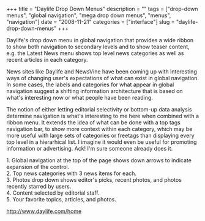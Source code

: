 +++
title = "Daylife Drop Down Menus"
description = ""
tags = ["drop-down menus", "global navigation", "mega drop down menus", "menus", "navigation"]
date = "2008-11-21"
categories = ["interface"]
slug = "daylife-drop-down-menus"
+++


<p>Daylife's drop down menu in global navigation that provides a wide ribbon to show both navigation to secondary levels and to show teaser content, e.g. the Latest News menu shows top level news categories as well as recent articles in each category. </p>
<p>News sites like Daylife and NewsVine have been coming up with interesting ways of changing user's expectations of what can exist in global navigation. In some cases, the labels and categories for what appear in global navigation suggest a shifting information architecture that is based on what's interesting now or what people have been reading. </p>
<p>The notion of either letting editorial selectivity or bottom-up data analysis determine navigation is what's interesting to me here when combined with a ribbon menu. It extends the idea of what can be done with a top tags navigation bar, to show more context within each category, which may be more useful with large sets of categories or freetags than displaying every top level in a hierarhical list. I imagine it would even be useful for promoting information or advertising. Ack! I'm sure someone already does it.</p>
<div id="screens-full" class="clear"><div class="caption">1. Global navigation at the top of the page shows down arrows to indicate expansion of the control.</div><div class="fullimg clear"><a href="//konigi.com/media/interface/daylife-ribbon-menu-1.png" class="group" rel="group" title="1. Global navigation at the top of the page shows down arrows to indicate expansion of the control."><img src="//konigi.com/media/interface/daylife-ribbon-menu-1.png" alt="" class="img-responsive"></a></div></div><div id="screens-full" class="clear"><div class="caption">2. Top news categories with 3 news items for each.</div><div class="fullimg clear"><a href="//konigi.com/media/interface/daylife-ribbon-menu-2.png" class="group" rel="group" title="2. Top news categories with 3 news items for each."><img src="//konigi.com/media/interface/daylife-ribbon-menu-2.png" alt="" class="img-responsive"></a></div></div><div id="screens-full" class="clear"><div class="caption">3. Photos drop down shows editor's picks, recent photos, and photos recently starred by users.</div><div class="fullimg clear"><a href="//konigi.com/media/interface/daylife-ribbon-menu-3.png" class="group" rel="group" title="3. Photos drop down shows editor's picks, recent photos, and photos recently starred by users."><img src="//konigi.com/media/interface/daylife-ribbon-menu-3.png" alt="" class="img-responsive"></a></div></div><div id="screens-full" class="clear"><div class="caption">4. Content selected by editorial staff.</div><div class="fullimg clear"><a href="//konigi.com/media/interface/daylife-ribbon-menu-4.png" class="group" rel="group" title="4. Content selected by editorial staff."><img src="//konigi.com/media/interface/daylife-ribbon-menu-4.png" alt="" class="img-responsive"></a></div></div><div id="screens-full" class="clear"><div class="caption">5. Your favorite topics, articles, and photos.</div><div class="fullimg clear"><a href="//konigi.com/media/interface/daylife-ribbon-menu-5.png" class="group" rel="group" title="5. Your favorite topics, articles, and photos."><img src="//konigi.com/media/interface/daylife-ribbon-menu-5.png" alt="" class="img-responsive"></a></div></div>        
<p><a href="http://www.daylife.com/home">http://www.daylife.com/home</a></p>

